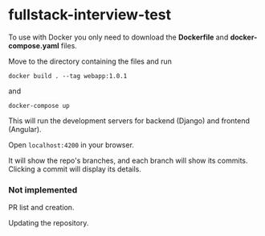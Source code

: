 # fullstack-interview-test
To use with Docker you only need to download the **Dockerfile** and **docker-compose.yaml** files.

Move to the directory containing the files and run

  `docker build . --tag webapp:1.0.1`
  
and

  `docker-compose up`
 
This will run the development servers for backend (Django) and frontend (Angular).

Open `localhost:4200` in your browser.

It will show the repo's branches, and each branch will show its commits. Clicking a commit will display its details.

### Not implemented

PR list and creation. 

Updating the repository.
